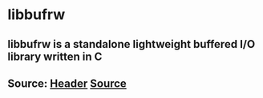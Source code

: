 # libbufrw

## **libbufrw is a standalone lightweight buffered I/O library written in C**

## Source: [Header](./include/bufrw.h) [Source](./src/bufrw.c)
